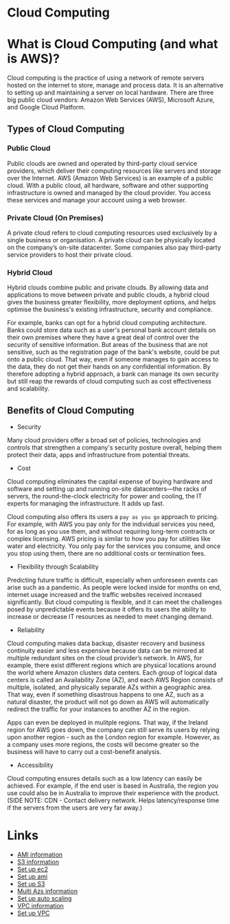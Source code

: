 # Cloud Computing

# What is Cloud Computing (and what is AWS)?

Cloud computing is the practice of using a network of remote servers hosted on the internet to store, manage and process data. It is an alternative to setting up and maintaining a server on local hardware. There are three big public cloud vendors: Amazon Web Services (AWS), Microsoft Azure, and Google Cloud Platform.

## Types of Cloud Computing

### Public Cloud

Public clouds are owned and operated by third-party cloud service providers, which deliver their computing resources like servers and storage over the Internet. AWS (Amazon Web Services) is an example of a public cloud. With a public cloud, all hardware, software and other supporting infrastructure is owned and managed by the cloud provider. You access these services and manage your account using a web browser. 

### Private Cloud (On Premises)

A private cloud refers to cloud computing resources used exclusively by a single business or organisation. A private cloud can be physically located on the company’s on-site datacenter. Some companies also pay third-party service providers to host their private cloud.

### Hybrid Cloud

Hybrid clouds combine public and private clouds. By allowing data and applications to move between private and public clouds, a hybrid cloud gives the business greater flexibility, more deployment options, and helps optimise the business's existing infrastructure, security and compliance.

For example, banks can opt for a hybrid cloud computing architecture. Banks could store data such as a user's personal bank account details on their own premises where they have a great deal of control over the security of sensitive information. But areas of the business that are not sensitive, such as the registration page of the bank's website, could be put onto a public cloud. That way, even if someone manages to gain access to the data, they do not get their hands on any confidential information. By therefore adopting a hybrid approach, a bank can manage its own security but still reap the rewards of cloud computing such as cost effectiveness and scalability.  

## Benefits of Cloud Computing

* Security 

Many cloud providers offer a broad set of policies, technologies and controls that strengthen a company's security posture overall, helping them protect their data, apps and infrastructure from potential threats.

* Cost 

Cloud computing eliminates the capital expense of buying hardware and software and setting up and running on-site datacenters—the racks of servers, the round-the-clock electricity for power and cooling, the IT experts for managing the infrastructure. It adds up fast.

Cloud computing also offers its users a `pay as you go` approach to pricing. For example, with AWS you pay only for the individual services you need, for as long as you use them, and without requiring long-term contracts or complex licensing. AWS pricing is similar to how you pay for utilities like water and electricity. You only pay for the services you consume, and once you stop using them, there are no additional costs or termination fees.

* Flexibility through Scalability 

Predicting future traffic is difficult, especially when unforeseen events can arise such as a pandemic. As people were locked inside for months on end, internet usage increased and the traffic websites received increased significantly. But cloud computing is flexible, and it can meet the challenges posed by unpredictable events because it offers its users the ability to increase or decrease IT resources as needed to meet changing demand. 

* Reliability 

Cloud computing makes data backup, disaster recovery and business continuity easier and less expensive because data can be mirrored at multiple redundant sites on the cloud provider’s network. In AWS, for example, there exist different regions which are physical locations around the world where Amazon clusters data centers. Each group of logical data centers is called an Availability Zone (AZ), and each AWS Region consists of multiple, isolated, and physically separate AZs within a geographic area. That way, even if something disastrous happens to one AZ, such as a natural disaster, the product will not go down as AWS will automatically redirect the traffic for your instances to another AZ in the region.

Apps can even be deployed in mulitple regions. That way, if the Ireland region for AWS goes down, the company can still serve its users by relying upon another region - such as the London region for example. However, as a company uses more regions, the costs will become greater so the business will have to carry out a cost-benefit analysis. 

* Accessibility

Cloud computing ensures details such as a low latency can easily be achieved. For example, if the end user is based in Australia, the region you use could also be in Australia to improve their experience with the product. (SIDE NOTE: CDN - Contact delivery network. Helps latency/response time if the servers from the users are very far away.)

# Links

- [AMI information](documentation/AMI.md)
- [S3 information](documentation/s3.md)
- [Set up ec2](documentation/set_up_ec2.md)
- [Set up ami](documentation/set_up_ami.md)
- [Set up S3](documentation/set_up_s3.md)  
- [Multi Azs information](documentation/multi_az_deployment/README.md)  
- [Set up auto scaling](documentation/multi_az_deployment/set_up_auto_scaling_group.md)
- [VPC information](documentation/multi_az_deployment/vpc.md)
- [Set up VPC](documentation/multi_az_deployment/set_up_vpc.md)